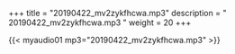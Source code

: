 +++
title = "20190422_mv2zykfhcwa.mp3"
description = " 20190422_mv2zykfhcwa.mp3 "
weight = 20
+++

{{< myaudio01 mp3="20190422_mv2zykfhcwa.mp3" >}}

